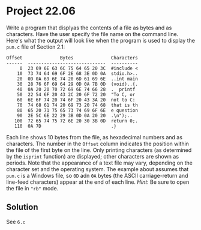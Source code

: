 # Project 22.06

Write a program that displyas the contents of a file as bytes and as characters.
Have the user specify the file name on the command line. Here's what the output
will look like when the program is used to display the `pun.c` file of Section
2.1:

```text
Offset              Bytes              Characters
------  -----------------------------  ----------
     0  23 69 6E 63 6C 75 64 65 20 3C  #include <
    10  73 74 64 69 6F 2E 68 3E 0D 0A  stdio.h>..
    20  0D 0A 69 6E 74 20 6D 61 69 6E  ..int main
    30  28 76 6F 69 64 29 0D 0A 7B 0D  (void)..{.
    40  0A 20 20 70 72 69 6E 74 66 28  .  printf
    50  22 54 6F 20 43 2C 20 6F 72 20  "To C, or 
    60  6E 6F 74 20 74 6F 20 43 3A 20  not to C: 
    70  74 68 61 74 20 69 73 20 74 68  that is th
    80  65 20 71 75 65 73 74 69 6F 6E  e question
    90  2E 5C 6E 22 29 3B 0D 0A 20 20  .\n");..  
   100  72 65 74 75 72 6E 20 30 3B 0D  return 0;.
   110  0A 7D                          .}
```

Each line shows 10 bytes from the file, as hexadecimal numbers and as
characters. The number in the `Offset` column indicates the position within the
file of the first byte on the line. Only printing characters (as determined by
the `isprint` function) are displayed; other characters are shown as periods.
Note that the appearance of a text file may vary, depending on the character set
and the operating system. The example about assumes that `pun.c` is a Windows
file, so `0D` adn `0A` bytes (the ASCII carriage-return and line-feed
characters) appear at the end of each line. *Hint*: Be sure to open the file in
`"rb"` mode.

## Solution

See `6.c`
